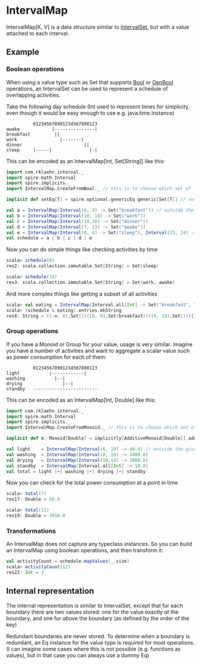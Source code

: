 # IntervalMap

IntervalMap[K, V] is a data structure similar to [IntervalSet](IntervalSet.md), but with a value attached to each interval.

## Example

### Boolean operations

When using a value type such as Set that supports [Bool] or [GenBool] operations, an IntervalSet can be used to represent a schedule of overlapping activities.

Take the following day schedule (Int used to represent times for simplicity, even though it would be easy enough to
use e.g. java.time.Instance)

```
          012345678901234567890123
awake            |---------------|
breakfast         ||
work                |-------|
dinner                       ||
sleep     |-----|              |-|
```

This can be encoded as an IntervalMap[Int, Set[String]] like this:

```scala
import com.rklaehn.interval._
import spire.math.Interval
import spire.implicits._
import IntervalMap.CreateFromBool._ // this is to choose which set of factory methods to use

implicit def setEq[T] = spire.optional.genericEq.generic[Set[T]] // not sure why spire does not provide an instance by default...

val a = IntervalMap(Interval(8, 9) -> Set("breakfast")) // outside the given interval, the zero element Set.empty will be used
val b = IntervalMap(Interval(10, 18) -> Set("work"))
val c = IntervalMap(Interval(19,20) -> Set("dinner"))
val d = IntervalMap(Interval(7, 23) -> Set("awake"))
val e = IntervalMap(Interval(0, 6) -> Set("sleep"), Interval(23, 24) -> Set("sleep"))
val schedule = a | b | c | d | e
```

Now you can do simple things like checking activities by time

```scala
scala> schedule(0)
res2: scala.collection.immutable.Set[String] = Set(sleep)

scala> schedule(10)
res3: scala.collection.immutable.Set[String] = Set(work, awake)
```

And more complex things like getting a subset of all activities

```scala
scala> val eating = IntervalMap(Interval.all[Int] -> Set("breakfast", "dinner"))
scala> (schedule & eating).entries.mkString
res8: String = ((-∞, 8),Set())([8, 9],Set(breakfast))((9, 19),Set())([19, 20],Set(dinner))((20, ∞),Set())
```

### Group operations

If you have a Monoid or Group for your value, usage is very similar. Imagine you have a number of activities and want to aggregate a scalar value such as power consumption for each of them:
```
          012345678901234567890123
light           |------------|
washing           |--|
drying               |--|
standby   ------------------------
```
This can be encoded as an IntervalMap[Int, Double] like this:

```scala
import com.rklaehn.interval._
import spire.math.Interval
import spire.implicits._
import IntervalMap.CreateFromMonoid._ // this is to choose which set of factory methods to use

implicit def m: Monoid[Double] = implicitly[AdditiveMonoid[Double]].additive // use the additive monoid instance

val light    = IntervalMap(Interval(6, 19) -> 40.0) // outside the given interval, the zero element Set.empty will be used
val washing  = IntervalMap(Interval(8, 10) -> 1000.0)
val drying   = IntervalMap(Interval(10,14) -> 3000.0)
val standby  = IntervalMap(Interval.all[Int] -> 10.0)
val total = light |+| washing |+| drying |+| standby
```

Now you can check for the total power consumption at a point in time

```scala
scala> total(7)
res17: Double = 50.0

scala> total(11)
res19: Double = 3050.0
```

### Transformations

An IntervalMap does not capture any typeclass instances. So you can build an IntervalMap using boolean operations, and then transform it:

```scala
val activityCount = schedule.mapValues(_.size)
scala> activityCount(12)
res22: Int = 3
```

## Internal representation

The internal representation is similar to IntervalSet, except that for each boundary there are two values stored: one for
the value exactly *at* the boundary, and one for *above* the boundary (as defined by the order of the key)

Redundant boundaries are never stored. To determine when a boundary is redundant, an Eq instance for the value type is
required for most operations. (I can imagine some cases where this is not possible (e.g. functions as values), but in 
that case you can always use a dummy Eq)

[Bool]: https://github.com/non/algebra/blob/master/lattice/src/main/scala/algebra/lattice/Bool.scala
[GenBool]: https://github.com/non/algebra/blob/master/lattice/src/main/scala/algebra/lattice/GenBool.scala
